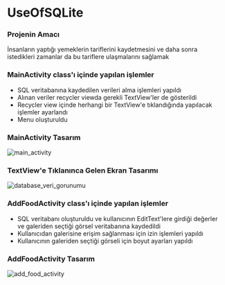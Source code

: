 # UseOfSQLite

### Projenin Amacı 

  İnsanların yaptığı yemeklerin tariflerini kaydetmesini ve daha sonra istedikleri zamanlar da bu tariflere ulaşmalarını sağlamak
  

### MainActivity class'ı içinde yapılan işlemler
- SQL veritabanına kaydedilen verileri alma işlemleri yapıldı
- Alınan veriler recycler viewda gerekli TextView'ler de gösterildi
- Recycler view içinde herhangi bir TextView'e tıklandığında yapılacak işlemler ayarlandı
- Menu oluşturuldu


### MainActivity Tasarım
![main_activity](https://user-images.githubusercontent.com/76566952/160411294-17ac10f9-94d9-4fc5-8a90-0536352d43bf.png)


### TextView'e Tıklanınca Gelen Ekran Tasarımı
![database_veri_gorunumu](https://user-images.githubusercontent.com/76566952/160412076-f17597ac-91b1-4db6-a0a7-df44c7397652.png)


### AddFoodActivity class'ı içinde yapılan işlemler
- SQL veritabanı oluşturuldu ve kullanıcının EditText'lere girdiği değerler ve galeriden seçtiği görsel veritabanına kaydedildi
- Kullanıcıdan galerisine erişim sağlanması için izin işlemleri yapıldı
- Kullanıcının galeriden seçtiği görseli için boyut ayarları yapıldı


### AddFoodActivity Tasarım
![add_food_activity](https://user-images.githubusercontent.com/76566952/160411409-f9f9d191-9997-4cdd-bf14-06768e1d5415.png)
